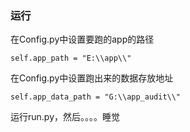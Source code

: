 ### 运行
在Config.py中设置要跑的app的路径
```commandline
self.app_path = "E:\\app\\"
```
在Config.py中设置跑出来的数据存放地址
```commandline
self.app_data_path = "G:\\app_audit\\"
```
运行run.py，然后。。。。睡觉